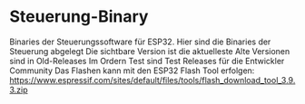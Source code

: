 # Steuerung-Binary
Binaries der Steuerungssoftware für ESP32.
Hier sind die Binaries der Steuerung abgelegt
Die sichtbare Version ist die aktuelleste
Alte Versionen sind in Old-Releases
Im Ordern Test sind Test Releases für die Entwickler Community
Das Flashen kann mit den ESP32 Flash Tool erfolgen: https://www.espressif.com/sites/default/files/tools/flash_download_tool_3.9.3.zip

